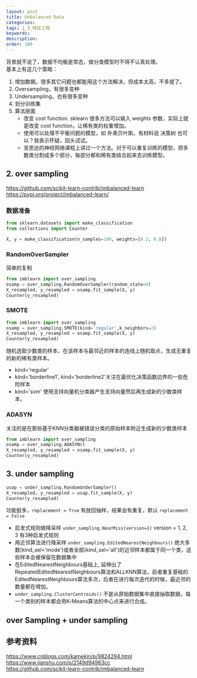 ```yaml
---
layout: post
title: Unbalanced Data
categories:
tags: 1_3_特征工程
keywords:
description:
order: 100
---
```


背景就不说了，数据不均衡是常态，做分类模型时不得不认真处理。  
基本上有这几个策略：
1. 增加数据。很多其它问题也都能用这个方法解决，但成本太高，不多提了。
2. Oversampling，有很多变种
3. Undersampling，也有很多变种
4. 划分训练集
5. 算法层面
    - 改变 cost function. sklearn 很多方法可以输入 weights 参数，实际上就是改变 cost function，让稀有类的权重增加。
    - 使用可以处理不平衡问题的模型，如 朴素贝叶斯。有材料说 决策树 也可以？我表示怀疑，回头试试。
    - 吴恩达的神经网络课程上讲过一个方法。对于可以重复训练的模型，把多数类分割成多个部分，每部分都和稀有类结合起来去训练模型。


## 2. over sampling
https://github.com/scikit-learn-contrib/imbalanced-learn  
https://pypi.org/project/imbalanced-learn/

### 数据准备
```python
from sklearn.datasets import make_classification
from collections import Counter

X, y = make_classification(n_samples=100, weights=[0.2, 0.8])
```

### RandomOverSampler
简单的复制
```python
from imblearn import over_sampling
osamp = over_sampling.RandomOverSampler(random_state=0)
X_resampled, y_resampled = osamp.fit_sample(X, y)
Counter(y_resampled)
```

### SMOTE
```python
from imblearn import over_sampling
osamp = over_sampling.SMOTE(kind='regular',k_neighbors=2)
X_resampled, y_resampled = osamp.fit_sample(X, y)
Counter(y_resampled)
```
随机选取少数类的样本，在该样本与最邻近的样本的连线上随机取点，生成无重复的新的稀有类样本。

- kind='regular'
- kind='borderline1', kind='borderline2'关注在最优化决策函数边界的一些危险样本
- kind='svm' 使用支持向量机分类器产生支持向量然后再生成新的少数类样本。

### ADASYN

关注的是在那些基于KNN分类器被错误分类的原始样本附近生成新的少数类样本

```python
from imblearn import over_sampling
osamp = over_sampling.ADASYN()
X_resampled, y_resampled = osamp.fit_sample(X, y)
Counter(y_resampled)
```

## 3. under sampling

```python
usap = under_sampling.RandomUnderSampler()
X_resampled, y_resampled = usap.fit_sample(X, y)
Counter(y_resampled)
```
功能挺多，`replacement = True` 有放回抽样，结果会有重复，默认 `replacement = False`

- 启发式规则做降采样  `under_sampling.NearMiss(version=1)` version = 1, 2, 3 有3种启发式规则
- 用近邻算法进行降采样 `under_sampling.EditedNearestNeighbours()` 绝大多数(kind_sel='mode')或者全部(kind_sel='all')的近邻样本都属于同一个类，这些样本会被保留在数据集中
- 在EditedNearestNeighbours基础上, 延伸出了RepeatedEditedNearestNeighbours算法和ALLKNN算法，前者重复基础的EditedNearestNeighbours算法多次，后者在进行每次迭代的时候，最近邻的数量都在增加。
- `under_sampling.ClusterCentroids()` 不是从原始数据集中直接抽取数据，每一个类别的样本都会用K-Means算法的中心点来进行合成。

## over Sampling + under sampling



## 参考资料
https://www.cnblogs.com/kamekin/p/9824294.html
https://www.jianshu.com/p/2149d94963cc  
https://github.com/scikit-learn-contrib/imbalanced-learn
